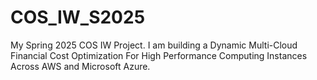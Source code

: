 # COS_IW_S2025
My Spring 2025 COS IW Project. I am building a Dynamic Multi-Cloud Financial Cost Optimization For High Performance Computing Instances Across AWS and Microsoft Azure.

